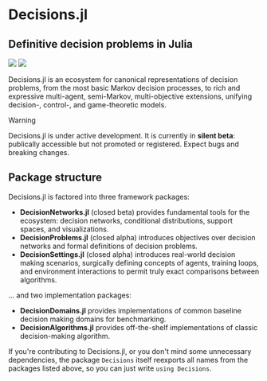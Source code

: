 # Decisions.jl
## Definitive decision problems in Julia
[![](https://img.shields.io/badge/docs-stable-blue.svg)](https://USER_NAME.github.io/PACKAGE_NAME.jl/stable)
[![](https://img.shields.io/badge/docs-dev-blue.svg)](https://USER_NAME.github.io/PACKAGE_NAME.jl/dev)

Decisions.jl is an ecosystem for canonical representations of decision problems, from the
most basic Markov decision processes, to rich and expressive multi-agent, semi-Markov,
multi-objective extensions, unifying decision-, control-, and game-theoretic models.

> [!WARNING] 
> Decisions.jl is under active development. It is currently in **silent beta**:
> publically accessible but not promoted or registered. Expect bugs and breaking changes. 

## Package structure
Decisions.jl is factored into three framework packages:

* **DecisionNetworks.jl** (closed beta) provides fundamental tools for the
  ecosystem: decision networks, conditional distributions, support
  spaces, and visualizations.
* **DecisionProblems.jl** (closed alpha) introduces objectives over decision
  networks and formal definitions of decision problems.
* **DecisionSettings.jl** (closed alpha) introduces real-world decision making
  scenarios, surgically defining concepts of agents, training loops, and environment
  interactions to permit truly exact comparisons between algorithms.

... and two implementation packages:

* **DecisionDomains.jl** provides implementations of common baseline decision
  making domains for benchmarking.
* **DecisionAlgorithms.jl** provides off-the-shelf implementations of classic
  decision-making algorithm.

If you're contributing to Decisions.jl, or you don't mind some unnecessary
dependencies, the package `Decisions` itself reexports all names from the packages listed
above, so you can just write `using Decisions`.

